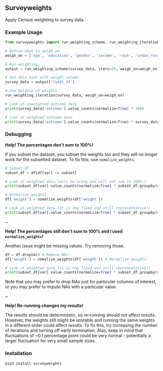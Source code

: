 ## Surveyweights

Apply Census weighting to survey data.

### Example Usage

```Python
from surveyweights import run_weighting_scheme, run_weighting_iteration

# Define what to weigh on
weigh_on = ['age', 'education', 'gender', 'income', 'race', 'urban_rural', 'vote2016']

# Run weighting
output = run_weighting_scheme(survey_data, iters=25, weigh_on=weigh_on)

# Get data back with weight column
survey_data = output['final_df']

# See balance of weights 
run_weighting_iteration(survey_data, weigh_on=weigh_on)

# Look at unweighted outcome data
print(survey_data['outcome'].value_counts(normalize=True) * 100)

# Look at weighted outcome data
print(survey_data['outcome'].value_counts(normalize=True) * survey_data.groupby('outcome')['weight'].mean() * 100)
```


### Debugging

**Help! The percentages don't sum to 100%!**

If you subset the dataset, you subset the weights too and they will no longer work for the subsetted dataset. To fix this, use `nomalize_weights`:

```Python
# Subset df
subset_df = df[df[var] == subset]

# Look at weighted data (will be wrong and will not sum to 100%!)
print(subset_df[var].value_counts(normalize=True) * subset_df.groupby(var)['weight'].mean() * 100)

# Normalize weights
df['weight'] = nomalize_weights(df['weight'])

# Look at weighted data (it is now fixed and still representative!)
print(subset_df[var].value_counts(normalize=True) * subset_df.groupby(var)['weight'].mean() * 100)
```

~

**Help! The percentages still don't sum to 100% and I used `normalize_weights`!**

Another issue might be missing values. Try removing those.

```Python
df = df.dropna() # Remove NAs
df['weight'] = nomalize_weights(df['weight']) # Normalize weights

# Look at weighted data (it is now fixed and still representative!)
print(subset_df[var].value_counts(normalize=True) * subset_df.groupby(var)['weight'].mean() * 100)
```

Note that you may prefer to drop NAs just for particular columns of interest, or you may prefer to impute NAs with a particular value.


~

**Help! Re-running changes my results!**

The results should be deterministic, so re-running should not affect results. However, the weights still might be unstable and running the same weights in a different order could affect results. To fix this, try increasing the number of iterations and turning off early termination. Also, keep in mind that fluctuations of ~0.1 percentage point could be very normal - potentially a larger fluctuation for very small sample sizes.


### Installation

`pip3 install surveyweights`

